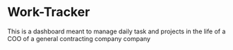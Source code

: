 # Work-Tracker
This is a dashboard meant to manage daily task and projects in the life of a COO of a general contracting company company
